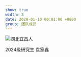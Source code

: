 ```yaml
---
show: true
width: 3
date: 2020-01-10 00:01:00 +0800
group: 团队成员
---
```

<div>
  <img data-src="{{ '/assets/images/yjx.jpg' | relative_url }}" class="lazy w-100 rounded" src="{{ '/assets/images/empty_300x200.png' | relative_url }}" data-toggle="tooltip" data-placement="top" title="湖北宜昌人">
  <div class="card-body">
    <p class="card-text">
      2024级研究生 袁家鑫
    </p>
  </div>
</div>

